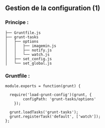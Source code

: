 ##  Gestion de la configuration (1)
### Principe :
````
├── Gruntfile.js
├── grunt-tasks
│   ├── options
│   │   ├── imagemin.js
│   │   ├── notify.js
│   │   └── watch.js
│   ├── set_config.js
│   └── set_global.js
````
### Gruntfile :
````
module.exports = function(grunt) {

  require('load-grunt-config')(grunt, {
        configPath: 'grunt-tasks/options'
    });

  grunt.loadTasks('grunt-tasks');
  grunt.registerTask('default', ['watch']);
};
````
